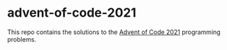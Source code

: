 # advent-of-code-2021
This repo contains the solutions to the [Advent of Code 2021](https://adventofcode.com/2021) programming problems.